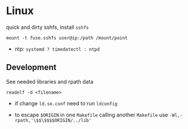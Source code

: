 # Linux


quick and dirty sshfs, install `sshfs`

    mount -t fuse.sshfs user@ip:/path /mount/point

* ntp: `systemd ? timedatectl : ntpd`


## Development

See needed libraries and rpath data
    
    readelf -d <filename>

* if change `ld.so.conf` need to run `ldconfig`

* to escape `$ORIGIN` in one `Makefile` calling another `Makefile` use `-Wl,-rpath,'\$$\$$$$ORIGIN/../lib'`